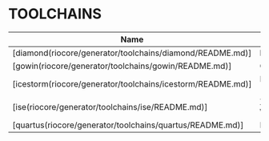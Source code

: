 # TOOLCHAINS
| Name | Info |
| --- | --- |
| [diamond(riocore/generator/toolchains/diamond/README.md)] | lattice diamond |
| [gowin(riocore/generator/toolchains/gowin/README.md)] | Gowin EDA |
| [icestorm(riocore/generator/toolchains/icestorm/README.md)] | Icestorm (yosys/nextpnr) |
| [ise(riocore/generator/toolchains/ise/README.md)] | Xilinx/AMD ISE WebPACK |
| [quartus(riocore/generator/toolchains/quartus/README.md)] | Intel Quartus |